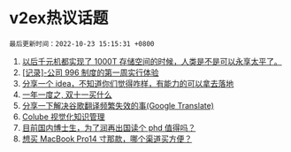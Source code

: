 # v2ex热议话题

`最后更新时间：2022-10-23 15:15:31 +0800`

1. [以后千元机都实现了 1000T 存储空间的时候，人类是不是可以永享太平了。](https://www.v2ex.com/t/889045)
1. [[记录]-公司 996 制度的第一周实行体验](https://www.v2ex.com/t/889052)
1. [分享一个 idea，不知道你们觉得咋样，有能力的可以拿去落地](https://www.v2ex.com/t/888997)
1. [一年一度之, 双十一买什么](https://www.v2ex.com/t/889047)
1. [分享一下解决谷歌翻译频繁失效的事(Google Translate)](https://www.v2ex.com/t/888970)
1. [Colube 视觉化知识管理](https://www.v2ex.com/t/888956)
1. [目前国内博士生，为了润再出国读个 phd 值得吗？](https://www.v2ex.com/t/888988)
1. [想买 MacBook Pro14 寸那款，哪个渠道买方便？](https://www.v2ex.com/t/889064)

